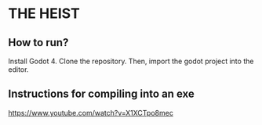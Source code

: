 # THE HEIST

## How to run?
Install Godot 4. Clone the repository. Then, import the godot project into the editor.

## Instructions for compiling into an exe
https://www.youtube.com/watch?v=X1XCTpo8mec
